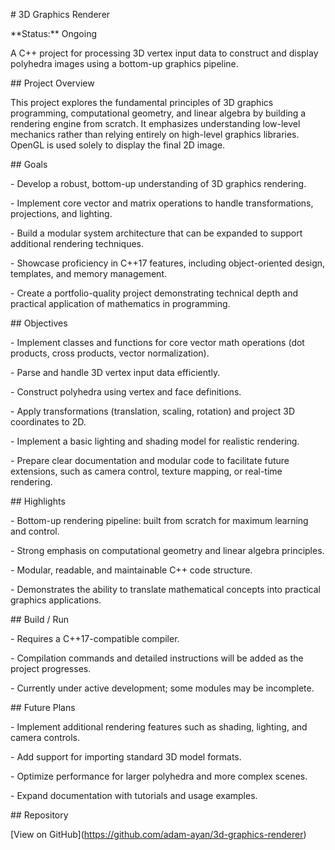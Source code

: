\# 3D Graphics Renderer



\*\*Status:\*\* Ongoing



A C++ project for processing 3D vertex input data to construct and display polyhedra images using a bottom-up graphics pipeline.



\## Project Overview

This project explores the fundamental principles of 3D graphics programming, computational geometry, and linear algebra by building a rendering engine from scratch. It emphasizes understanding low-level mechanics rather than relying entirely on high-level graphics libraries. OpenGL is used solely to display the final 2D image.



\## Goals

\- Develop a robust, bottom-up understanding of 3D graphics rendering.

\- Implement core vector and matrix operations to handle transformations, projections, and lighting.

\- Build a modular system architecture that can be expanded to support additional rendering techniques.

\- Showcase proficiency in C++17 features, including object-oriented design, templates, and memory management.

\- Create a portfolio-quality project demonstrating technical depth and practical application of mathematics in programming.



\## Objectives

\- Implement classes and functions for core vector math operations (dot products, cross products, vector normalization).

\- Parse and handle 3D vertex input data efficiently.

\- Construct polyhedra using vertex and face definitions.

\- Apply transformations (translation, scaling, rotation) and project 3D coordinates to 2D.

\- Implement a basic lighting and shading model for realistic rendering.

\- Prepare clear documentation and modular code to facilitate future extensions, such as camera control, texture mapping, or real-time rendering.



\## Highlights

\- Bottom-up rendering pipeline: built from scratch for maximum learning and control.

\- Strong emphasis on computational geometry and linear algebra principles.

\- Modular, readable, and maintainable C++ code structure.

\- Demonstrates the ability to translate mathematical concepts into practical graphics applications.



\## Build / Run

\- Requires a C++17-compatible compiler.

\- Compilation commands and detailed instructions will be added as the project progresses.

\- Currently under active development; some modules may be incomplete.



\## Future Plans

\- Implement additional rendering features such as shading, lighting, and camera controls.

\- Add support for importing standard 3D model formats.

\- Optimize performance for larger polyhedra and more complex scenes.

\- Expand documentation with tutorials and usage examples.



\## Repository

\[View on GitHub](https://github.com/adam-ayan/3d-graphics-renderer)



